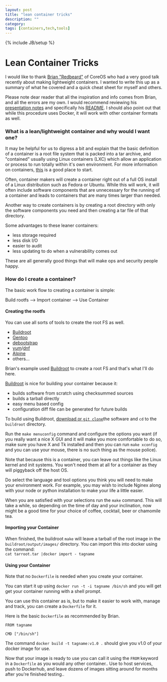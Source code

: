 ```yaml
---
layout: post
title: "lean container tricks"
description: ""
category: 
tags: [containers,tech,tools]
---
```

{% include JB/setup %}


# Lean Container Tricks

I would like to thank [Brian "Redbeard"](https://github.com/brianredbeard) of CoreOS who had a very good talk recently about making lightweight containers. I wanted to write this up as a summary of what he covered and a quick cheat sheet for myself and others. 

Please note dear reader that all the inspiration and info comes from Brian, and all the errors are my own. I would recommend reviewing his [presentation notes](https://github.com/brianredbeard/minimal_containers) and specifically his [README](https://github.com/brianredbeard/minimal_containers/blob/master/README.md).  I should also point out that while this procedure uses Docker, it will work with other container formats as well.

### What is a lean/lightweight container and why would I want one?

It may be helpful for us to digress a bit and explain that the basic definition of a container is a root file system that is packed into a tar archive, and "contained" usually using Linux containers (LXC) which allow an application or process to run totally within it's own environment.  For more information on containers, [this](https://www.digitalocean.com/community/tutorials/how-to-install-and-use-docker-getting-started) is a good place to start.

Often, container makers will create a container right out of a full OS install of a Linux distribution such as Fedora or Ubuntu.  While this will work, it will often include software components that are unnecessary for the running of a container and leads to containers that are many times larger than needed.

Another way to create containers is by creating a root directory with only the software components you need and then creating a tar file of that directory.

Some advantages to these leaner containers:  
- less storage required  
- less disk I/O   
- easier to audit  
- less updating to do when a vulnerability comes out  

These are all generally good things that will make ops and security people happy.

### How do I create a container?

The basic work flow to creating a container is simple:

Build rootfs --> Import container --> Use Container 

#### Creating the rootfs

You can use all sorts of tools to create the root FS as well.  
- [Buildroot](http://buildroot.uclibc.org/)  
- [Gentoo](https://www.gentoo.org/)  
- [debootstrap](https://wiki.debian.org/Debootstrap)  
- [yum](http://yum.baseurl.org/)/[dnf](http://dnf.baseurl.org/)  
- [Alpine](https://www.alpinelinux.org/)  
- others...   

Brian's example used [Buildroot](http://buildroot.uclibc.org/) to create a root FS and that's what I'll do here.

[Buildroot](http://buildroot.uclibc.org/) is nice for building your container because it:  
- builds software from scratch using checksummed sources  
- builds a tarball directly  
- easy menu based config  
- configuration diff file can be generated for future builds  

To build using Buildroot, [download or `git clone`](http://buildroot.uclibc.org/download.html)the software and `cd` to the `buildroot` directory.

Run the `make menuconfig` command and configure the options you want (if you really want a nice X GUI and it will make you more comfortable to do so, make sure you have X and Tk installed and then you can run `make xconfig` and you can use your mouse, there is no such thing as the mouse police). 

Note that because this is a container, you can leave out things like the Linux kernel and init systems. You won't need them at all for a container as they will piggyback off the host OS. 

Do select the language and tool options you think you will need to make your environment work. For example, you may wish to include Nginex along with your node or python installation to make your life a little easier.

When you are satisfied with your selections run the `make` command. This will take a while, so depending on the time of day and your inclination, now might be a good time for your choice of coffee, cocktail, beer or chamomile tea.

#### Importing your Container

When finished, the buildroot `make` will leave a tarball of the root image in the `buildroot/output/images/` directory.
You can import this into docker using the command:  
`cat tarroot.tar |docker import - tagname`

#### Using your Container

Note that no `Dockerfile` is needed when you create your container.  

You can start it up using `docker run -t -i tagname /bin/sh` and you will get get your container running with a shell prompt.

You can use this container as is, but to make it easier to work with, manage and track, you can create a `Dockerfile` for it.

Here is the basic `Dockerfile` as recommended by Brian.  

```  
FROM tagname  

CMD ["/bin/sh"]  
```  

The command `docker build -t tagname:v1.0 .` should give you v1.0 of your docker image for use.

Now that your image is ready to use you can call it using the `FROM` keyword in a `Dockerfile` as you would any other container..  Use to host services, push to Dockerhub, and leave dozens of images sitting around for months after you're finished testing..
